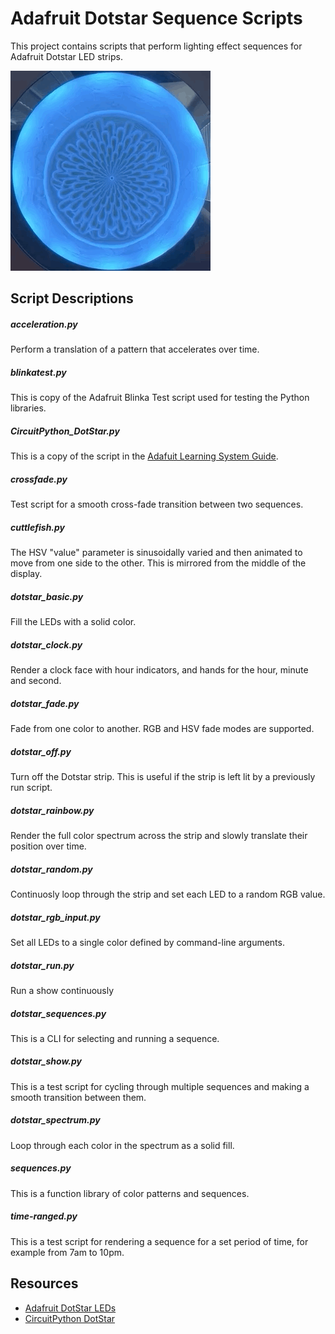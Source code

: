 # Adafruit Dotstar Sequence Scripts

This project contains scripts that perform lighting effect sequences for Adafruit Dotstar LED strips.

![Demo Animation](demo/cuttlefish.gif)

## Script Descriptions

##### acceleration.py

Perform a translation of a pattern that accelerates over time.

##### blinkatest.py

This is copy of the Adafruit Blinka Test script used for testing the Python libraries.

##### CircuitPython_DotStar.py

This is a copy of the script in the [Adafuit Learning System Guide](https://github.com/adafruit/Adafruit_Learning_System_Guides).

##### crossfade.py

Test script for a smooth cross-fade transition between two sequences.

##### cuttlefish.py

The HSV "value" parameter is sinusoidally varied and then animated to move from one side to the other.
This is mirrored from the middle of the display.

##### dotstar_basic.py

Fill the LEDs with a solid color.

##### dotstar_clock.py

Render a clock face with hour indicators, and hands for the hour, minute and second.

##### dotstar_fade.py

Fade from one color to another. RGB and HSV fade modes are supported.

##### dotstar_off.py

Turn off the Dotstar strip. This is useful if the strip is left lit by a previously run script.

##### dotstar_rainbow.py

Render the full color spectrum across the strip and slowly translate their position over time.

##### dotstar_random.py

Continuosly loop through the strip and set each LED to a random RGB value.

##### dotstar_rgb_input.py

Set all LEDs to a single color defined by command-line arguments.

##### dotstar_run.py

Run a show continuously

##### dotstar_sequences.py

This is a CLI for selecting and running a sequence.

##### dotstar_show.py

This is a test script for cycling through multiple sequences and making a smooth transition between them.

##### dotstar_spectrum.py

Loop through each color in the spectrum as a solid fill.

##### sequences.py

This is a function library of color patterns and sequences.

##### time-ranged.py

This is a test script for rendering a sequence for a set period of time, for example from 7am to 10pm.

## Resources

- [Adafruit DotStar LEDs](https://learn.adafruit.com/adafruit-dotstar-leds/overview)
- [CircuitPython DotStar](https://learn.adafruit.com/circuitpython-essentials/circuitpython-dotstar)
